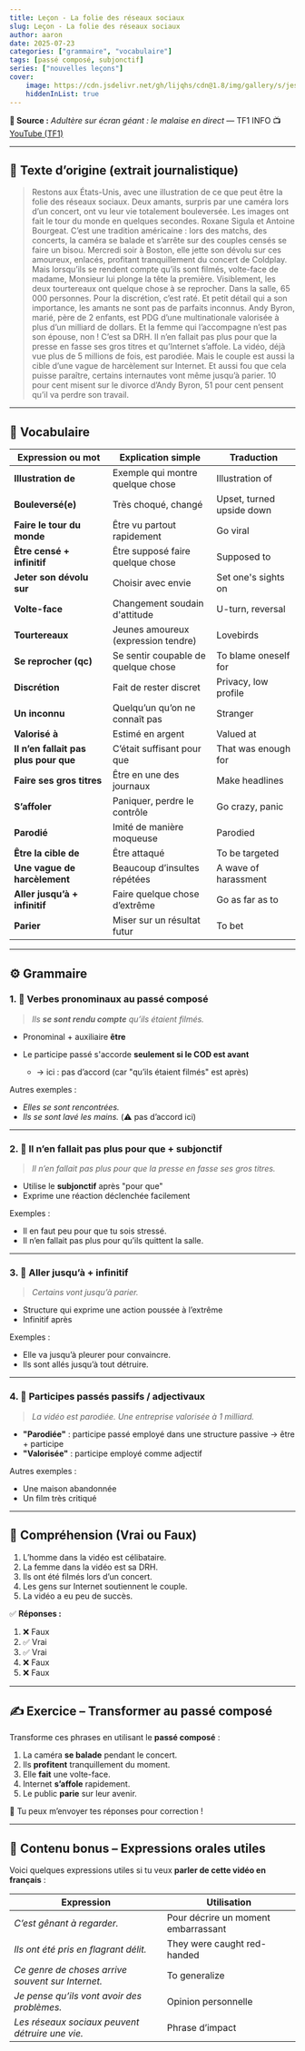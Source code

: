 ```yaml
---
title: Leçon - La folie des réseaux sociaux
slug: Leçon - La folie des réseaux sociaux
author: aaron
date: 2025-07-23
categories: ["grammaire", "vocabulaire"]
tags: [passé composé, subjonctif]
series: ["nouvelles leçons"]
cover: 
    image: https://cdn.jsdelivr.net/gh/lijqhs/cdn@1.8/img/gallery/s/jeshoots-com-TWRCH-GaKr4-unsplash.jpg
    hiddenInList: true
---
```



**🎥 Source :** *Adultère sur écran géant : le malaise en direct* — TF1 INFO
📺 [YouTube (TF1)](https://www.youtube.com/watch?v=I4Ix2HiGRM4)

---

## 📰 **Texte d’origine (extrait journalistique)**

> Restons aux États-Unis, avec une illustration de ce que peut être la folie des réseaux sociaux.
> Deux amants, surpris par une caméra lors d’un concert, ont vu leur vie totalement bouleversée.
> Les images ont fait le tour du monde en quelques secondes.
> Roxane Sigula et Antoine Bourgeat.
> C’est une tradition américaine : lors des matchs, des concerts, la caméra se balade et s’arrête sur des couples censés se faire un bisou.
> Mercredi soir à Boston, elle jette son dévolu sur ces amoureux, enlacés, profitant tranquillement du concert de Coldplay.
> Mais lorsqu’ils se rendent compte qu’ils sont filmés, volte-face de madame, Monsieur lui plonge la tête la première.
> Visiblement, les deux tourtereaux ont quelque chose à se reprocher.
> Dans la salle, 65 000 personnes.
> Pour la discrétion, c’est raté.
> Et petit détail qui a son importance, les amants ne sont pas de parfaits inconnus.
> Andy Byron, marié, père de 2 enfants, est PDG d’une multinationale valorisée à plus d’un milliard de dollars.
> Et la femme qui l’accompagne n’est pas son épouse, non ! C’est sa DRH.
> Il n’en fallait pas plus pour que la presse en fasse ses gros titres et qu’Internet s’affole.
> La vidéo, déjà vue plus de 5 millions de fois, est parodiée.
> Mais le couple est aussi la cible d’une vague de harcèlement sur Internet.
> Et aussi fou que cela puisse paraître, certains internautes vont même jusqu’à parier.
> 10 pour cent misent sur le divorce d’Andy Byron, 51 pour cent pensent qu’il va perdre son travail.

---

## 📘 **Vocabulaire**


| Expression ou mot                     | Explication simple                  | Traduction                |
| ------------------------------------- | ----------------------------------- | ------------------------- |
| **Illustration de**                   | Exemple qui montre quelque chose    | Illustration of           |
| **Bouleversé(e)**                     | Très choqué, changé                 | Upset, turned upside down |
| **Faire le tour du monde**            | Être vu partout rapidement          | Go viral                  |
| **Être censé + infinitif**            | Être supposé faire quelque chose    | Supposed to               |
| **Jeter son dévolu sur**              | Choisir avec envie                  | Set one's sights on       |
| **Volte-face**                        | Changement soudain d'attitude       | U-turn, reversal          |
| **Tourtereaux**                       | Jeunes amoureux (expression tendre) | Lovebirds                 |
| **Se reprocher (qc)**                 | Se sentir coupable de quelque chose | To blame oneself for      |
| **Discrétion**                        | Fait de rester discret              | Privacy, low profile      |
| **Un inconnu**                        | Quelqu’un qu’on ne connaît pas      | Stranger                  |
| **Valorisé à**                        | Estimé en argent                    | Valued at                 |
| **Il n’en fallait pas plus pour que** | C’était suffisant pour que          | That was enough for       |
| **Faire ses gros titres**             | Être en une des journaux            | Make headlines            |
| **S’affoler**                         | Paniquer, perdre le contrôle        | Go crazy, panic           |
| **Parodié**                           | Imité de manière moqueuse           | Parodied                  |
| **Être la cible de**                  | Être attaqué                        | To be targeted            |
| **Une vague de harcèlement**          | Beaucoup d’insultes répétées        | A wave of harassment      |
| **Aller jusqu’à + infinitif**         | Faire quelque chose d’extrême       | Go as far as to           |
| **Parier**                            | Miser sur un résultat futur         | To bet                    |

---

## ⚙️ **Grammaire**

### 1. 🔁 **Verbes pronominaux au passé composé**

> *Ils **se sont rendu compte** qu’ils étaient filmés.*

* Pronominal + auxiliaire **être**
* Le participe passé s'accorde **seulement si le COD est avant**

  * → ici : pas d’accord (car "qu’ils étaient filmés" est après)

Autres exemples :

* *Elles se sont rencontrées.*
* *Ils se sont lavé les mains.* (⚠️ pas d’accord ici)

---

### 2. 🎯 **Il n’en fallait pas plus pour que + subjonctif**

> *Il n’en fallait pas plus pour que la presse en fasse ses gros titres.*

* Utilise le **subjonctif** après "pour que"
* Exprime une réaction déclenchée facilement

Exemples :

* Il en faut peu pour que tu sois stressé.
* Il n’en fallait pas plus pour qu’ils quittent la salle.

---

### 3. 🧠 **Aller jusqu’à + infinitif**

> *Certains vont jusqu’à parier.*

* Structure qui exprime une action poussée à l’extrême
* Infinitif après

Exemples :

* Elle va jusqu’à pleurer pour convaincre.
* Ils sont allés jusqu’à tout détruire.

---

### 4. 🧱 **Participes passés passifs / adjectivaux**

> *La vidéo est parodiée.*
> *Une entreprise valorisée à 1 milliard.*

* **"Parodiée"** : participe passé employé dans une structure passive → être + participe
* **"Valorisée"** : participe employé comme adjectif

Autres exemples :

* Une maison abandonnée
* Un film très critiqué

---

## 🧠 **Compréhension (Vrai ou Faux)**

1. L’homme dans la vidéo est célibataire.
2. La femme dans la vidéo est sa DRH.
3. Ils ont été filmés lors d’un concert.
4. Les gens sur Internet soutiennent le couple.
5. La vidéo a eu peu de succès.

✅ **Réponses :**

1. ❌ Faux
2. ✅ Vrai
3. ✅ Vrai
4. ❌ Faux
5. ❌ Faux

---

## ✍️ **Exercice – Transformer au passé composé**

Transforme ces phrases en utilisant le **passé composé** :

1. La caméra **se balade** pendant le concert.
2. Ils **profitent** tranquillement du moment.
3. Elle **fait** une volte-face.
4. Internet **s’affole** rapidement.
5. Le public **parie** sur leur avenir.

💬 Tu peux m’envoyer tes réponses pour correction !

---

## 🎁 **Contenu bonus – Expressions orales utiles**

Voici quelques expressions utiles si tu veux **parler de cette vidéo en français** :

| Expression                                        | Utilisation                         |
| ------------------------------------------------- | ----------------------------------- |
| *C’est gênant à regarder.*                        | Pour décrire un moment embarrassant |
| *Ils ont été pris en flagrant délit.*             | They were caught red-handed         |
| *Ce genre de choses arrive souvent sur Internet.* | To generalize                       |
| *Je pense qu’ils vont avoir des problèmes.*       | Opinion personnelle                 |
| *Les réseaux sociaux peuvent détruire une vie.*   | Phrase d’impact                     |
